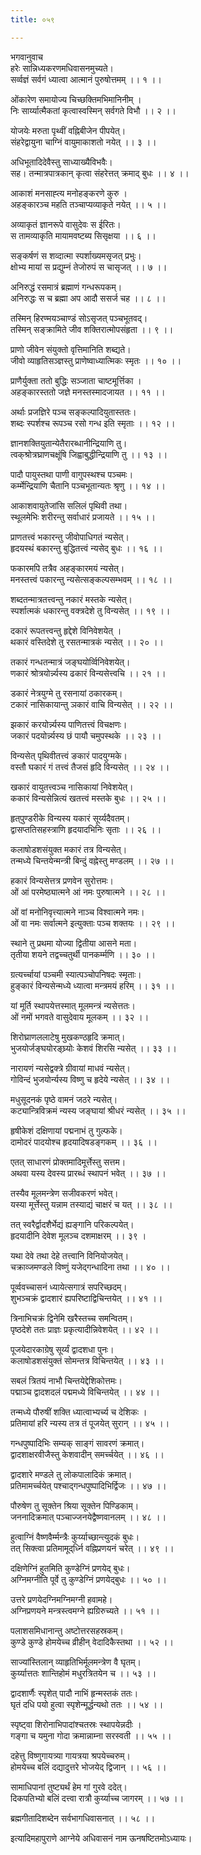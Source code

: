 ```yaml
---
title: ०५९

---
```

भगवानुवाच  
हरेः सान्निध्यकरणमधिवासनमुच्यते।  
सर्व्वज्ञं सर्वगं ध्यात्वा आत्मानं पुरुषोत्तमम् ।। १ ।।  
  
ओंकारेण समायोज्य चिच्छक्तिमभिमानिनीम् ।  
निः सार्य्यात्मैकतां कृत्वास्वस्मिन् सर्वगते विभौ ।। २ ।।  
  
योजयेः मरुता पृथ्वीं वह्निबीजेन पीपयेत्।  
संहरेद्वायुना चाग्निं वायुमाकाशतो नयेत् ।। ३ ।।  
  
अधिभूतादिदेवैस्तु साध्याख्यैविभवैः।  
सह। तन्मात्रपात्रकान् कृत्वा संहरेत्तत् क्रमाद् बुधः ।। ४ ।।  
  
आकाशं मनसाह्त्य मनोहङ्करणे कुरु ।  
अहङ्कारञ्च महति तञ्चाप्यव्याकृते नयेत् ।। ५ ।।  
  
अव्याकृतं ज्ञानरूपे वासुदेवः स ईरितः।  
स तामव्याकृति मायामवष्टब्य सिसृक्षया ।। ६ ।।  
  
सङ्कर्षणं स शव्दात्मा स्पर्शाख्यमसृजत् प्रभुः।  
क्षोभ्य मायां स प्रद्युम्नं तेजोरुपं स चासृजत् ।। ७ ।।  
  
अनिरुद्धं रसमात्रं ब्रह्माणं गन्धरूपकम्।  
अनिरुद्धः स च ब्रह्मा अप आदौ ससर्ज चह ।। ८ ।।  
  
तस्मिन् हिरण्मयञ्चाण्डं सोऽसृजत् पञ्चभूतवद्।  
तस्मिन् सङ्क्रामिते जीव शक्तिरात्मोपसंहृता ।। ९ ।।  
  
प्राणो जीवेन संयुक्तो वृत्तिमानिति शब्द्यते।  
जीवो व्याहृतिसञ्ज्ञस्तु प्राणेष्वाध्यात्मिकः स्मृतः ।। १० ।।  
  
प्राणैर्युक्ता ततो बुद्धिः सञ्जाता चाष्टमूर्त्तिका ।  
अहङ्कारस्ततो जज्ञे मनस्तस्मादजायत ।। ११ ।।  
  
अर्थाः प्रजज्ञिरे पञ्च सङ्कल्पादियुतास्ततः।  
शब्दः स्पर्शश्च रूपञ्च रसो गन्ध इति स्मृताः ।। १२ ।।  
  
ज्ञानशक्तियुतान्येतैरारब्धानीन्द्रियाणि तु।  
त्वक्‌श्रोत्रघ्राणचक्षूंषि जिह्वाबुद्धीन्द्रियाणि तु ।। १३ ।।  
  
पादौ पायुस्तथा पाणी वागुपस्थश्च पञ्चमः।  
कर्म्मेन्द्रियाणि चैतानि पञ्चभूतान्यतः श्रृणु ।। १४ ।।  
  
आकाशवायुतेजांसि सलिलं पृथिवी तथा।  
स्थूलमेभिः शरीरन्तु सर्वाधारं प्रजायते ।। १५ ।।  
  
प्राणतत्त्वं भकारन्तु जीवोपाधिगतं न्यसेत्।  
हृदयस्थं बकारन्तु बुद्धितत्त्वं न्यसेद् बुधः ।। १६ ।।  
  
फकारमपि तत्रैव अहङ्कारमयं न्यसेत्।  
मनस्तत्त्वं पकारन्तु न्यसेत्सङ्कल्पसम्भवम् ।। १८ ।।  
  
शब्दतन्मात्रतत्त्वन्तु नकारं मस्तके न्यसेत्।  
स्पर्शात्मकं धकारन्तु वक्त्रदेशे तु विन्यसेत् ।। १९ ।।  
  
दकारं रूपतत्त्वन्तु हृद्देशे विनिवेशयेत् ।  
थकारं वस्तिदेशे तु रसतन्मात्रकं न्यसेत् ।। २० ।।  
  
तकारं गन्धतन्मात्रं जङ्घयोर्व्विनिवेशयेत्।  
णकारं श्रोत्रयोर्न्न्यस्य ढकारं विन्यसेत्त्वचि ।। २१ ।।  
  
डकारं नेत्रयुग्मे तु रसनायां ठकारकम्।  
टकारं नासिकायान्तु ञकारं वाचि विन्यसेत् ।। २२ ।।  
  
झकारं करयोर्न्न्यस्य पाणितत्त्वं विचक्षणः।  
जकारं पदयोर्न्न्यस्य छं पायौ चमुपस्थके ।। २३ ।।  
  
विन्यसेत् पृथिवीतत्त्वं ङकारं पादयुग्मके।  
वस्तौ घकारं गं तत्त्वं तैजसं हृदि विन्यसेत् ।। २४ ।।  
  
खकारं वायुतत्त्वञ्च नासिकायां निवेशयेत्।  
ककारं विन्यसेन्नित्यं खतत्त्वं मस्तके बुधः ।। २५ ।।  
  
हृत्‌पुण्डरीके विन्यस्य यकारं सूर्य्यदैवतम्।  
द्वासप्ततिसहस्त्राणि हृदयादभिनिः सृताः ।। २६ ।।  
  
कलाषोडशसंयुक्त मकारं तत्र विन्यसेत्।  
तन्मध्ये चिन्तयेन्मन्त्री बिन्दुं वह्नेस्तु मण्डलम् ।। २७ ।।  
  
हकारं विन्यसेत्तत्र प्रणवेन सुरोत्तमः।  
ओं आं परमेष्ठ्यात्मने आं नमः पुरुषात्मने ।। २८ ।।  
  
ओं वां मनोनिवृत्त्यात्मने नाञ्च विश्वात्मने नमः।  
ओं वा नमः सर्वात्मने इत्युक्ताः पञ्च शक्तयः ।। २९ ।।  
  
स्थाने तु प्रथमा योज्या द्वितीया आसने मता।  
तृतीया शयने तद्वच्चतुर्थी पानकर्म्मणि ।। ३० ।।  
  
ग्रत्यर्च्चायां पञ्चमी स्यात्पञ्चोपनिषदः स्मृताः।  
हुङ्कारं विन्यसेन्मध्ये ध्यात्वा मन्त्रमयं हरिम् ।। ३१ ।।  
  
यां मूर्ति स्थापयेत्तस्मात् मूलमन्त्रं न्यसेत्ततः।  
ओं नमों भगवते वासुदेवाय मूलकम् ।। ३२ ।।  
  
शिरोघ्राणललाटेषु मुखकण्ठहृदि क्रमात्।  
भुजयोर्जङ्घयोरङ्घ्र्योः केशवं शिरसि न्यसेत् ।। ३३ ।।  
  
नारायणं न्यसेद्वक्त्रे ग्रीवायां माधवं न्यसेत्।  
गोविन्दं भुजयोर्न्यस्य विष्णु च हृदेये न्यसेत् ।। ३४ ।।  
  
मधुसूदनकं पृष्ठे वामनं जठरे न्यसेत्।  
कट्यान्त्रिविक्रमं न्यस्य जङ्घायां श्रीधरं न्यसेत् ।। ३५ ।।  
  
हृषीकेशं दक्षिणायां पद्मनाभं तु गुल्फके।  
दामोदरं पादयोश्च हृदयादिषडङ्गकम् ।। ३६ ।।  
  
एतत् साधारणं प्रोक्तमादिमूर्त्तेस्तु सत्तम।  
अथवा यस्य देवस्य प्रारब्धं स्थापनं भवेत् ।। ३७ ।।  
  
तस्यैव मूलमन्त्रेण सजीवकरणं भवेत्।  
यस्या मूर्त्तेस्तु यन्नाम तस्याद्यं चाक्षरं च यत् ।। ३८ ।।  
  
तत् स्वरैर्द्वादशैर्भेद्यं ह्यङ्गानि परिकल्पयेत्।  
हृदयादीनि देवेश मूलञ्च दशमाक्षरम् ।। ३९ ।  
  
यथा देवे तथा देहे तत्त्वानि विनियोजयेत्।  
चक्राव्जमण्डले विष्णुं यजेद्गन्धादिना तथा ।। ४० ।।  
  
पूर्व्ववच्चासनं ध्यायेत्सगात्रं सपरिच्छदम्।  
शुभञ्चक्रं द्वादशारं ह्यपरिष्टाद्विचिन्तयेत् ।। ४१ ।।  
  
त्रिनाभिचक्रं द्विनेमि खरैस्तच्च समन्वितम्।  
पृष्ठदेशे ततः प्राज्ञः प्रकृत्यादीन्निवेशयेत् ।। ४२ ।।  
  
पूजयेदारकाग्रेषु सूर्य्यं द्वादशधा पुनः।  
कलाषोडशसंयुक्तं सोमन्तत्र विचिन्तयेत् ।। ४३ ।।  
  
सबलं त्रितयं नाभौ चिन्तयेद्देशिकोत्तमः।  
पद्माञ्च द्वादशदलं पद्ममध्ये विचिन्तयेत् ।। ४४ ।।  
  
तन्मध्ये पौरुषीं शक्ति ध्यात्वाभ्यर्च्य च देशिकः ।  
प्रतिमायां हरि न्यस्य तत्र तं पूजयेत् सुरान् ।। ४५ ।।  
  
गन्धपुष्पादिभिः सम्यक् साङ्गं सावरणं क्रमात्।  
द्वादशाक्षरवीजैस्तु केशवादीन् समर्च्चयेत् ।। ४६ ।।  
  
द्वादशारे मण्डले तु लोकपालादिकं क्रमात्।  
प्रतिमामर्च्चयेत् पश्चाद्‌गन्धपुष्पादिभिर्द्विजः ।। ४७ ।।  
  
पौरुषेण तु सूक्तेन श्रिया सूक्तेन पिण्डिकाम्।  
जननादिक्रमात् पञ्चाज्जनयेद्वैष्णवानलम् ।। ४८ ।।  
  
हुत्वाग्निं वैष्णवैर्म्मन्त्रैः कुर्य्याच्छान्त्युदकं बुधः।  
तत् सिक्त्वा प्रतिमामूद्‌र्ध्नि वह्निप्रणयनं चरेत् ।। ४९ ।।  
  
दक्षिणेग्निं हुतमिति कुण्डेग्निं प्रणयेद् बुधः।  
अग्निमग्नीति पूर्वे तु कुण्डेग्निं प्रणयेद्बुधः ।। ५० ।।  
  
उत्तरे प्रणयेदग्निमग्निमग्नी हवामहे।  
अग्निप्रणयने मन्त्रस्त्वमग्ने ह्यग्रिरुच्यते ।। ५१ ।।  
  
पलाशसमिधानान्तु अष्टोत्तरसहस्रकम्।  
कुण्डे कुण्डे होमयेच्च व्रीहीन् वेदादिकैस्तथा ।। ५२ ।।  
  
साज्यांस्तिलान् व्याहृतिभिर्मूलमन्त्रेण वै घृतम्।  
कुर्य्यात्ततः शान्तिहोमं मधुरत्रितयेन च ।। ५३ ।।  
  
द्वादशार्णैः स्पृशेत् पादौ नाभिं हृन्मस्तकं ततः।  
घृतं दधि पयो हुत्वा स्पृशेन्मूर्द्धन्यथो ततः ।। ५४ ।।  
  
स्पृष्ट्वा शिरोनाभिपादांश्चतस्रः स्थापयेन्नदीः ।  
गङ्गा च यमुना गोदा क्रमान्नाम्ना सरस्वती ।। ५५ ।।  
  
दहेत्तु विष्णुगायत्र्या गायत्रया श्रपयेच्चरुम्।  
होमयेच्च बलिं दद्यादुत्तरे भोजयेद् द्विजान् ।। ५६ ।।  
  
सामाधिपानां तुष्ट्यर्थं हेम गां गुरवे ददेत्।  
दिकपतिभ्यो बलिं दत्त्वा रात्रौ कुर्य्याच्च जागरम् ।। ५७ ।।  
  
ब्रह्मगीतादिशब्देन सर्वभागधिवासनात् ।। ५८ ।।  
  
इत्यादिमहापुराणे आग्नेये अधिवासनं नाम ऊनषष्टितमोऽध्यायः।